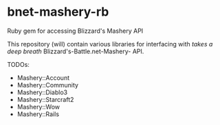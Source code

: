 bnet-mashery-rb
===============

Ruby gem for accessing Blizzard's Mashery API

This repository (will) contain various libraries for interfacing with *takes a deep breath* Blizzard's-Battle.net-Mashery- API. 

TODOs:

- Mashery::Account
- Mashery::Community
- Mashery::Diablo3
- Mashery::Starcraft2
- Mashery::Wow
- Mashery::Rails
